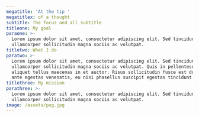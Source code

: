 ```yaml
---
megatitle: 'At the tip '
megatitlex: of a thought
subtitle: The focus and all subtitle
titleone: My goal
paraone: >-
  Lorem ipsum dolor sit amet, consectetur adipiscing elit. Sed tincidunt arcu
  ullamcorper sollicitudin magna sociis ac volutpat. 
titletwo: What I do
paratwo: >-
  Lorem ipsum dolor sit amet, consectetur adipiscing elit. Sed tincidunt arcu
  ullamcorper sollicitudin magna sociis ac volutpat. Quis in pellentesque
  aliquet tellus maecenas in et auctor. Risus sollicitudin fusce est dui. Aenean
  ante egestas venenatis, eu nisi phasellus suscipit egestas tincidunt.
titlethree: My mission
parathree: >-
  Lorem ipsum dolor sit amet, consectetur adipiscing elit. Sed tincidunt arcu
  ullamcorper sollicitudin magna sociis ac volutpat.
image: /assets/pug.jpg
---
```


